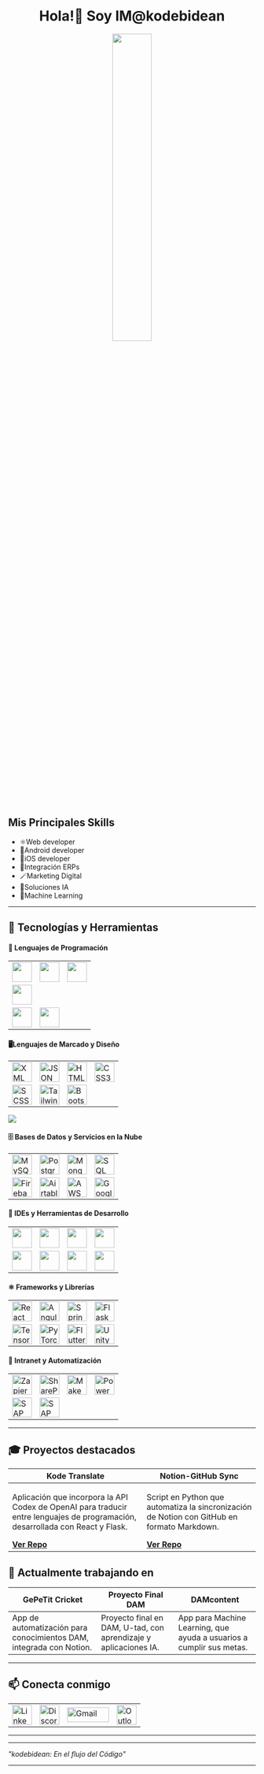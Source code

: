 
<div align="center">
  <h1>Hola!👋 Soy IM@kodebidean</h1>
</div>

<p align="center">
  <img src="welcome.gif" width="40%"/>
</p>

<h2>Mis Principales Skills</h2>  
<ul>
  <li>⚛️Web developer</li>
  <li>📱Android developer</li>
  <li>🍏iOS developer</li>
  <li>🏢Integración ERPs</li>
  <li>🪄Marketing Digital</li>
  <li>🧠Soluciones IA</li>
  <li>🤖Machine Learning</li>
</ul>
<hr>
<h2>🚀 Tecnologías y Herramientas</h2>
<table>
  <tbody>
     <h4>🦜 Lenguajes de Programación</h4>
      <tr><td><img src="https://cdn.jsdelivr.net/gh/devicons/devicon/icons/java/java-original.svg" width="40" height="40"/></td>
      <td><img src="https://cdn.jsdelivr.net/gh/devicons/devicon/icons/kotlin/kotlin-original.svg" width="40" height="40"/></td>
      <td><img src="https://cdn.jsdelivr.net/gh/devicons/devicon/icons/javascript/javascript-original.svg" width="40" height="40"/></td></tr>
      <td><img src="https://cdn.jsdelivr.net/gh/devicons/devicon/icons/cplusplus/cplusplus-original.svg" width="40" height="40"/></td>
</tr>
<tr>
<td><img src="https://cdn.jsdelivr.net/gh/devicons/devicon/icons/swift/swift-original.svg" width="40" height="40"/></td>
<td><img src="https://cdn.jsdelivr.net/gh/devicons/devicon/icons/python/python-original.svg" width="40" height="40"/></td>
    </tr>
  </tbody>
</table>
<table>
  <tbody>
    <tr>
      <h4>🖥️Lenguajes de Marcado y Diseño</h4>
      <td><img src="https://github.com/user-attachments/assets/24240a38-9f22-4591-a1be-c741860e3daf" width="40" height="40" alt="XML"/></td>
      <td><img src="https://github.com/user-attachments/assets/5d2a7443-16b0-4282-b7b8-5d8307f3061a" width="40" height="40" alt="JSON"/></td>
      <td><img src="https://cdn.jsdelivr.net/gh/devicons/devicon/icons/html5/html5-original.svg" width="40" height="40" alt="HTML5"/></td>
      <td><img src="https://cdn.jsdelivr.net/gh/devicons/devicon/icons/css3/css3-original.svg" width="40" height="40" alt="CSS3"/></td>
</tr>
      <tr>
<td><img src="https://github.com/user-attachments/assets/c39ba505-4a60-47af-8c96-757b1e6b1f58" width="40" height="40" alt="SCSS"/></td>
      <td><img src="https://github.com/user-attachments/assets/938f2ef9-d3d0-4754-afa1-77557aff3545" width="40" height="40" alt="Tailwind CSS"/></td>
      <td><img src="https://cdn.jsdelivr.net/gh/devicons/devicon/icons/bootstrap/bootstrap-original.svg" width="40" height="40" alt="Bootstrap"/></td>
    </tr>
  </tbody>
</table>
<div>
  <img src="https://github-readme-stats.vercel.app/api/top-langs/?username=kodebidean&layout=compact&theme=dark&langs_count=8&card_width=500" />
</div>
<table>
  <tbody>
    <h4>🗄️ Bases de Datos y Servicios en la Nube</h4>
    <td><img src="https://cdn.jsdelivr.net/gh/devicons/devicon/icons/mysql/mysql-original.svg" width="40" height="40" alt="MySQL"/></td>
    <td><img src="https://cdn.jsdelivr.net/gh/devicons/devicon/icons/postgresql/postgresql-original.svg" width="40" height="40" alt="PostgreSQL"/></td>
    <td><img src="https://cdn.jsdelivr.net/gh/devicons/devicon/icons/mongodb/mongodb-original.svg" width="40" height="40" alt="MongoDB"/></td>
    <td><img src="https://cdn.jsdelivr.net/gh/devicons/devicon/icons/microsoftsqlserver/microsoftsqlserver-plain.svg" width="40" height="40" alt="SQL Server"/></td>
</tr>
<tr>
<td><img src="https://cdn.jsdelivr.net/gh/devicons/devicon/icons/firebase/firebase-plain.svg" width="40" height="40" alt="Firebase"/></td>
    <td><img src="https://www.vectorlogo.zone/logos/airtable/airtable-icon.svg" width="40" height="40" alt="Airtable"/></td>
    <td><img src="https://upload.wikimedia.org/wikipedia/commons/9/93/Amazon_Web_Services_Logo.svg" width="40" height="40" alt="AWS"/></td>
    <td><img src="https://github.com/user-attachments/assets/45f31bd8-d0cd-42ee-b23f-c6ddb644756b" width="40" height="40" alt="Google Cloud"/>
</td>
</tr>
  </tbody>
</table>
<table>
  <tbody>
      <h4>🔧 IDEs y Herramientas de Desarrollo</h4>
<tr>
      <td><img src="https://cdn.jsdelivr.net/gh/devicons/devicon/icons/intellij/intellij-original.svg" width="40" height="40"/></td>
      <td><img src="https://cdn.jsdelivr.net/gh/devicons/devicon/icons/androidstudio/androidstudio-original.svg" width="40" height="40"/></td>
      <td><img src="https://cdn.jsdelivr.net/gh/devicons/devicon/icons/xcode/xcode-original.svg" width="40" height="40"/></td>
      <td><img src="https://cdn.jsdelivr.net/gh/devicons/devicon/icons/vscode/vscode-original.svg" width="40" height="40"/></td></tr>
<tr>
      <td><img src="https://cdn.jsdelivr.net/gh/devicons/devicon/icons/bash/bash-original.svg" width="40" height="40"/></td>
      <td><img src="https://cdn.jsdelivr.net/gh/devicons/devicon/icons/docker/docker-original.svg" width="40" height="40"/></td>
      <td><img src="https://cdn.jsdelivr.net/gh/devicons/devicon/icons/nodejs/nodejs-original.svg" width="40" height="40"/></td>
      <td><img src="https://cdn.jsdelivr.net/gh/devicons/devicon/icons/git/git-original.svg" width="40" height="40"/></td>
    </tr>
  </tbody>
</table>
<table>
  <tbody>
    <h4>⚛️ Frameworks y Librerías</h4>
    <tr><td><img src="https://cdn.jsdelivr.net/gh/devicons/devicon/icons/react/react-original.svg" width="40" height="40" alt="React"/></td>
    <td><img src="https://cdn.jsdelivr.net/gh/devicons/devicon/icons/angularjs/angularjs-original.svg" width="40" height="40" alt="Angular"/></td>
    <td><img src="https://cdn.jsdelivr.net/gh/devicons/devicon/icons/spring/spring-original.svg" width="40" height="40" alt="Spring"/></td>
    <td><img src="https://cdn.jsdelivr.net/gh/devicons/devicon/icons/flask/flask-original.svg" width="40" height="40" alt="Flask"/></td></tr>
    <tr><td><img src="https://cdn.jsdelivr.net/gh/devicons/devicon/icons/tensorflow/tensorflow-original.svg" width="40" height="40" alt="TensorFlow"/></td>
    <td><img src="https://cdn.jsdelivr.net/gh/devicons/devicon/icons/pytorch/pytorch-original.svg" width="40" height="40" alt="PyTorch"/></td>
    <td><img src="https://cdn.jsdelivr.net/gh/devicons/devicon/icons/flutter/flutter-original.svg" width="40" height="40" alt="Flutter"/></td>
    <td><img src="https://cdn.jsdelivr.net/gh/devicons/devicon/icons/unity/unity-original.svg" width="40" height="40" alt="Unity"/></td></tr>
  </tbody>
</table>

<table>
  <tbody>
      <h4>🔗 Intranet y Automatización</h4>
<tr>
      <td><img src="https://github.com/user-attachments/assets/b26d0e17-9b93-42d9-b847-dc5c7f03b410" width="40" height="40" alt="Zapier"/></td>
      <td><img src="https://github.com/user-attachments/assets/34d79060-cf55-455d-8a98-a9f33aced246" width="40" height="40" alt="SharePoint"/></td>
      <td><img src="https://digitalagilitygroup.com/wp-content/uploads/2023/03/Make-Formerly-Integromat-1024x724-1.png" width="40" height="40" alt="Make"/></td>
      <td><img src="https://cdn-icons-png.flaticon.com/512/732/732221.png" width="40" height="40" alt="Power Platform"/></td></tr>
<tr>
      <td><img src="https://github.com/user-attachments/assets/3d9b9084-9417-474f-896f-3eb3a783b9a3" width="40" height="40" alt="SAP"/></td>
      <td><img src="https://cdn4.iconfinder.com/data/icons/logos-3/640/odoo_logo_rgb-512.png" width="40" height="40" alt="SAP"/></td>
    </tr>
  </tbody>
</table>
<hr>
<h2>🎓 Proyectos destacados</h2>
<table>
  <thead>
    <th><b>Kode Translate</b></th>
    <th><b>Notion-GitHub Sync</b></th>
  </thead>
  <tbody>
    <tr>
      <td>
        <p>Aplicación que incorpora la API Codex de OpenAI para traducir entre lenguajes de programación, desarrollada con React y Flask.</p>
        <a href="https://github.com/kodebidean/kode-translate"><b>Ver Repo</b></a>
      </td>
      <td>
        <p>Script en Python que automatiza la sincronización de Notion con GitHub en formato Markdown.</p>
        <a href="https://github.com/kodebidean/notion-to-github-sync"><b>Ver Repo</b></a>
      </td>
    </tr>
  </tbody>
</table>

<h2>🌱 Actualmente trabajando en</h2>
<table>
  <thead>
    <tr>
      <th>GePeTit Cricket</th>
      <th>Proyecto Final DAM</th>
      <th>DAMcontent</th>
    </tr>
  </thead>
  <tbody>
    <tr>
      <td>App de automatización para conocimientos DAM, integrada con Notion.</td>
      <td>Proyecto final en DAM, U-tad, con aprendizaje y aplicaciones IA.</td>
      <td>App para Machine Learning, que ayuda a usuarios a cumplir sus metas.</td>
    </tr>
  </tbody>
</table>
<hr>
<h2>📫 Conecta conmigo</h2> 
<table>
  <tbody>
    <tr>
      <td>
        <a href="https://www.linkedin.com/in/imanol-mugueta-unsain-b18ba92b3/">
          <img src="https://cdn.jsdelivr.net/gh/devicons/devicon/icons/linkedin/linkedin-original.svg" width="40" height="40" alt="LinkedIn"/>
        </a>
      </td>
      <td>
        <a href="https://discord.com/users/tu-discord-id">
          <img src="https://discord.com/assets/2c21aeda16de354ba5334551a883b481.png" width="40" height="40" alt="Discord"/>
        </a>
      </td>
      <td>
        <a href="mailto:kodigolekua@gmail.com">
          <img src="https://ssl.gstatic.com/ui/v1/icons/mail/rfr/logo_gmail_lockup_default_1x_r2.png" width="85" height="30" alt="Gmail"/>
        </a>
      </td>
      <td>
        <a href="mailto:kodeleku@outlook.com">
          <img src="https://cdn.icon-icons.com/icons2/3053/PNG/512/microsoft_outlook_macos_bigsur_icon_189971.png" width="40" height="40" alt="Outlook"/>
        </a>
      </td>
    </tr>
  </tbody>
</table>
<hr>  

---

<em>"kodebidean: En el flujo del Código"</em>

---


